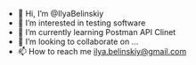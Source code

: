 - 👋 Hi, I’m @IlyaBelinskiy
- 👀 I’m interested in testing software
- 🌱 I’m currently learning Postman API Clinet
- 💞️ I’m looking to collaborate on ...
- 📫 How to reach me ilya.belinskiy@gmail.com

<!---
IlyaBelinskiy/IlyaBelinskiy is a ✨ special ✨ repository because its `README.md` (this file) appears on your GitHub profile.
You can click the Preview link to take a look at your changes.
--->
